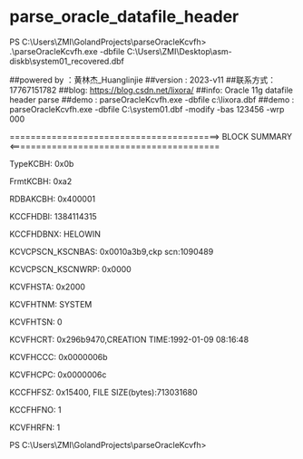 # parse_oracle_datafile_header
PS C:\Users\ZMI\GolandProjects\parseOracleKcvfh> .\parseOracleKcvfh.exe -dbfile C:\Users\ZMI\Desktop\asm-diskb\system01_recovered.dbf

$$$$$$$$$$$$$$$$$$$$$$$$$$$$$$$$$$$$

$$$$$$$$$$$$$$$$$$$$$$$$$$$$$$$$$$$$
##powered by ：黄林杰_Huanglinjie
##version : 2023-v11
##联系方式：17767151782
##blog: https://blog.csdn.net/lixora/
##info: Oracle 11g datafile  header parse
##demo : parseOracleKcvfh.exe -dbfile c:\lixora.dbf
##demo : parseOracleKcvfh.exe -dbfile C:\system01.dbf -modify -bas 123456 -wrp 000

========================================> BLOCK SUMMARY <========================================

TypeKCBH: 0x0b

FrmtKCBH: 0xa2

RDBAKCBH: 0x400001

KCCFHDBI: 1384114315

KCCFHDBNX: HELOWIN

KCVCPSCN_KSCNBAS: 0x0010a3b9,ckp scn:1090489

KCVCPSCN_KSCNWRP: 0x0000

KCVFHSTA: 0x2000

KCVFHTNM: SYSTEM

KCVFHTSN: 0

KCVFHCRT: 0x296b9470,CREATION TIME:1992-01-09 08:16:48

KCVFHCCC: 0x0000006b

KCVFHCPC: 0x0000006c

KCCFHFSZ: 0x15400, FILE SIZE(bytes):713031680

KCCFHFNO: 1

KCVFHRFN: 1

PS C:\Users\ZMI\GolandProjects\parseOracleKcvfh>
